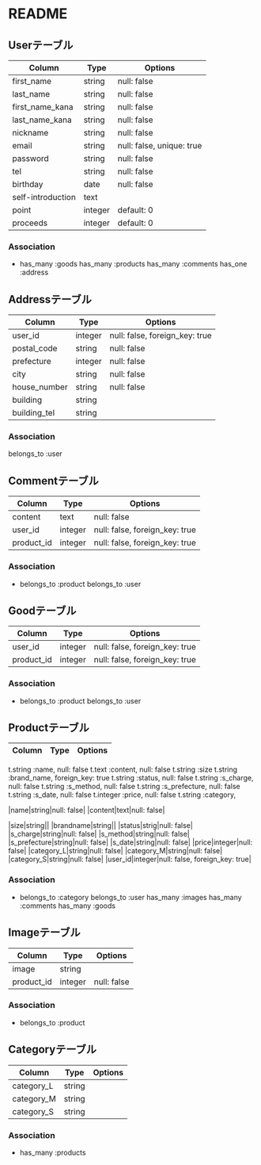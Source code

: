# README

## Userテーブル
|Column|Type|Options|
|------|----|-------|
|first_name|string|null: false|
|last_name|string|null: false|
|first_name_kana|string|null: false|
|last_name_kana|string|null: false|
|nickname|string|null: false|
|email|string|null: false, unique: true|
|password|string|null: false|
|tel|string|null: false|
|birthday|date|null: false|
|self-introduction|text||
|point|integer|default: 0|
|proceeds|integer|default: 0|
### Association
- has_many :goods
  has_many :products
  has_many :comments
  has_one :address

## Addressテーブル
|Column|Type|Options|
|------|----|-------|
|user_id|integer|null: false, foreign_key: true|
|postal_code|string|null: false|
|prefecture|integer|null: false|
|city|string|null: false|
|house_number|string|null: false|
|building|string||
|building_tel|string||
### Association
  belongs_to :user
  
## Commentテーブル
|Column|Type|Options|
|------|----|-------|
|content|text|null: false|
|user_id|integer|null: false, foreign_key: true|
|product_id|integer|null: false, foreign_key: true|
### Association
- belongs_to :product
  belongs_to :user


## Goodテーブル
|Column|Type|Options|
|------|----|-------|
|user_id|integer|null: false, foreign_key: true|
|product_id|integer|null: false, foreign_key: true|
### Association
- belongs_to :product
  belongs_to :user


## Productテーブル
|Column|Type|Options|
|------|----|-------|
t.string  :name,             null: false
t.text    :content,          null: false
t.string  :size
t.string :brand_name,         foreign_key: true
t.string :status,           null: false
t.string :s_charge,         null: false
t.string :s_method,         null: false
t.string  :s_prefecture,     null: false
t.string :s_date,           null: false
t.integer :price,            null: false
t.string  :category,

|name|string|null: false|
|content|text|null: false|
<!-- |category_id|integer|null: false, foreign_key: true| 一時削除(1/17 中島) -->
|size|string||
|brandname|string||
|status|strig|null: false|
|s_charge|string|null: false|
|s_method|string|null: false|
|s_prefecture|string|null: false|
|s_date|string|null: false|
|price|integer|null: false|
|category_L|string|null: false|
|category_M|string|null: false|
|category_S|string|null: false|
|user_id|integer|null: false, foreign_key: true|
### Association
- belongs_to :category
  <!-- belongs_to :brand -->
  belongs_to :user
  has_many :images
  has_many :comments
  has_many :goods


## Imageテーブル
|Column|Type|Options|
|------|----|-------|
|image|string||
|product_id|integer|null: false|
### Association
- belongs_to :product

<!-- ## Brandテーブル
|Column|Type|Options|
|------|----|-------|
|brand|string||
### Association
  - has_many :products --1/23 檜田>

<!-- 一時的にProductのカラム内へ（1/17 中島） -->
## Categoryテーブル
|Column|Type|Options|
|------|----|-------|
|category_L|string||
|category_M|string||
|category_S|string||
### Association
- has_many :products
  

